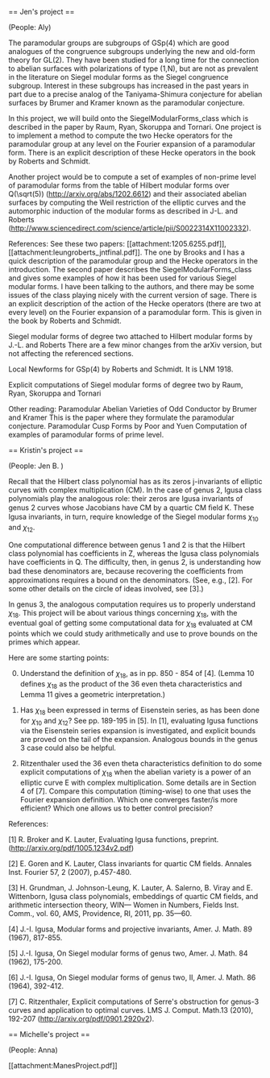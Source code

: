 == Jen's project ==

(People: Aly)

The paramodular groups are subgroups of GSp(4) which are good analogues of the congruence subgroups underlying the new and old-form theory for GL(2).  They have been studied for a long time for the connection to abelian surfaces with polarizations of type (1,N), but are not as prevalent in the literature on Siegel modular forms as the Siegel congruence subgroup.  Interest in these subgroups has increased in the past years in part due to a precise analog of the Taniyama-Shimura conjecture for abelian surfaces by Brumer and Kramer known as the paramodular conjecture.

In this project, we will build onto the SiegelModularForms_class which is described in the paper by Raum, Ryan, Skoruppa and Tornari.   One project is to implement a method to compute the two Hecke operators for the paramodular group at any level on the Fourier expansion of a paramodular form.  There is an explicit description of these Hecke operators in the book by Roberts and Schmidt.

Another project would be to compute a set of examples of non-prime level of paramodular forms from the table of Hilbert modular forms over Q(\sqrt(5)) (http://arxiv.org/abs/1202.6612) and their associated abelian surfaces by computing the Weil restriction of the elliptic curves and the automorphic induction of the modular forms as described in J-L. and Roberts (http://www.sciencedirect.com/science/article/pii/S0022314X11002332).

References:
See these two papers: [[attachment:1205.6255.pdf]], [[attachment:leungroberts_jntfinal.pdf]].  The one by Brooks and I has a quick description of the paramodular group and the Hecke operators in the introduction.  The second paper describes the SiegelModularForms_class and gives some examples of how it has been used for various Siegel modular forms.  I have been talking to the authors, and there may be some issues of the class playing nicely with the current version of sage.  There is an explicit description of the action of the Hecke operators (there are two at every level) on the Fourier expansion of a paramodular form.  This is given in the book by Roberts and Schmidt.

Siegel modular forms of degree two attached to Hilbert modular forms by J.-L. and Roberts
There are a few minor changes from the arXiv version, but not affecting the referenced sections.

Local Newforms for GSp(4) by Roberts and Schmidt.  It is LNM 1918.

Explicit computations of Siegel modular forms of degree two by Raum, Ryan, Skoruppa and Tornari

Other reading: 
Paramodular Abelian Varieties of Odd Conductor by Brumer and Kramer 
This is the paper where they formulate the paramodular conjecture.
Paramodular Cusp Forms by Poor and Yuen
Computation of examples of paramodular forms of prime level.



== Kristin's project ==

(People: Jen B. )

Recall that the Hilbert class polynomial has as its zeros j-invariants of elliptic curves with complex multiplication (CM). In the case of genus 2, Igusa class polynomials play the analogous role: their zeros are Igusa invariants of genus 2 curves whose Jacobians have CM by a quartic CM ﬁeld K. These Igusa invariants, in turn, require knowledge of the Siegel modular forms $\chi_{10}$ and $\chi_{12}$.

One computational difference between genus 1 and 2 is that the Hilbert class polynomial has coefficients in Z, whereas the Igusa class polynomials have coefficients in Q. The difficulty, then, in genus 2, is understanding how bad these denominators are, because recovering the coeﬃcients from approximations requires a bound on the denominators. (See, e.g., [2].  For some other details on the circle of ideas involved, see [3].)

In genus 3, the analogous computation requires us to properly understand $\chi_{18}$. This project will be about various things concerning $\chi_{18}$, with the eventual goal of getting some computational data for $\chi_{18}$ evaluated at CM points which we could study arithmetically and use to prove bounds on the primes which appear.

Here are some starting points:

0) Understand the definition of $\chi_{18}$, as in pp. 850 - 854 of [4].
(Lemma 10 defines $\chi_{18}$ as the product of the 36 even theta characteristics and Lemma 11 gives a geometric interpretation.)

1) Has $\chi_{18}$ been expressed in terms of Eisenstein series, as has been done for $\chi_{10}$ and $\chi_{12}$? See pp. 189-195 in [5].  In [1], evaluating Igusa functions via the Eisenstein series expansion is investigated, and explicit bounds are proved on the tail of the expansion.  Analogous bounds in the genus 3 case could also be helpful.

2)  Ritzenthaler used the 36 even theta characteristics definition to do some explicit computations of $\chi_{18}$ when the abelian variety is a power of an elliptic curve E with complex multiplication. Some details are in Section 4 of [7]. Compare this computation (timing-wise) to one that uses the Fourier expansion definition. Which one converges faster/is more efficient? Which one allows us to better control precision?

References:

[1] R. Broker and K. Lauter, Evaluating Igusa functions, preprint. (http://arxiv.org/pdf/1005.1234v2.pdf)

[2] E. Goren and K. Lauter, Class invariants for quartic CM fields. Annales Inst. Fourier 57, 2 (2007), p.457-480.

[3] H. Grundman, J. Johnson-Leung, K. Lauter, A. Salerno, B. Viray and E. Wittenborn, Igusa class polynomials, embeddings of quartic CM fields, and arithmetic intersection theory, WIN— Women in Numbers, Fields Inst. Comm., vol. 60, AMS, Providence, RI, 2011, pp. 35—60.

[4] J.-I. Igusa, Modular forms and projective invariants, Amer. J. Math. 89 (1967), 817-855.

[5] J.-I. Igusa, On Siegel modular forms of genus two, Amer. J. Math. 84 (1962), 175-200.

[6] J.-I. Igusa, On Siegel modular forms of genus two, II, Amer. J. Math. 86 (1964), 392-412.

[7] C. Ritzenthaler, Explicit computations of Serre's obstruction for genus-3 curves and application to optimal curves. LMS J. Comput. Math.13 (2010), 192-207 (http://arxiv.org/pdf/0901.2920v2).

== Michelle's project ==

(People: Anna)

[[attachment:ManesProject.pdf]]
